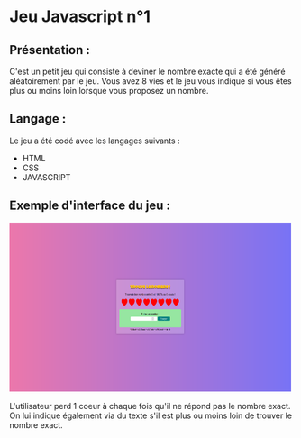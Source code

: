 # Jeu Javascript n°1

## Présentation :

C'est un petit jeu qui consiste à deviner le nombre exacte qui a été généré aléatoirement par le jeu. Vous avez 8 vies et le jeu vous indique si vous êtes plus ou moins loin lorsque vous proposez un nombre.

## Langage :

Le jeu a été codé avec les langages suivants :
* HTML
* CSS
* JAVASCRIPT

## Exemple d'interface du jeu :

<img width="500px" height="300px" src="https://github.com/Bastien-Meziere/Jeu-Javascript-1/blob/master/jeujs.PNG" />

L'utilisateur perd 1 coeur à chaque fois qu'il ne répond pas le nombre exact. On lui indique également via du texte s'il est plus ou moins loin de trouver le nombre exact.

